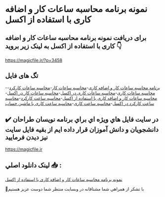 # نمونه برنامه محاسبه ساعات کار و اضافه کاری با استفاده از اکسل

## برای دریافت نمونه برنامه محاسبه ساعات کار و اضافه کاری با استفاده از اکسل به لینک زیر بروید 👇

https://magicfile.ir/?p=3458

## تگ های فایل

-[برنامه محاسبه ساعات کار و اضافه کاری](https://magicfile.ir/product/%d8%a8%d8%b1%d9%86%d8%a7%d9%85%d9%87-%d9%85%d8%ad%d8%a7%d8%b3%d8%a8%d9%87-%d8%b3%d8%a7%d8%b9%d8%a7%d8%aa-%da%a9%d8%a7%d8%b1-%d9%88-%d8%a7%d8%b6%d8%a7%d9%81%d9%87-%da%a9%d8%a7%d8%b1%db%8c-%da%a9%d8%b3%d9%84/)-[محاسبه ساعات کار](https://magicfile.ir/product/%d8%a8%d8%b1%d9%86%d8%a7%d9%85%d9%87-%d9%85%d8%ad%d8%a7%d8%b3%d8%a8%d9%87-%d8%b3%d8%a7%d8%b9%d8%a7%d8%aa-%da%a9%d8%a7%d8%b1-%d9%88-%d8%a7%d8%b6%d8%a7%d9%81%d9%87-%da%a9%d8%a7%d8%b1%db%8c-%da%a9%d8%b3%d9%84/)-[محاسبه ساعات کارکرد](https://magicfile.ir/product/%d8%a8%d8%b1%d9%86%d8%a7%d9%85%d9%87-%d9%85%d8%ad%d8%a7%d8%b3%d8%a8%d9%87-%d8%b3%d8%a7%d8%b9%d8%a7%d8%aa-%da%a9%d8%a7%d8%b1-%d9%88-%d8%a7%d8%b6%d8%a7%d9%81%d9%87-%da%a9%d8%a7%d8%b1%db%8c-%da%a9%d8%b3%d9%84/)-[محاسبه ساعات کاری](https://magicfile.ir/product/%d8%a8%d8%b1%d9%86%d8%a7%d9%85%d9%87-%d9%85%d8%ad%d8%a7%d8%b3%d8%a8%d9%87-%d8%b3%d8%a7%d8%b9%d8%a7%d8%aa-%da%a9%d8%a7%d8%b1-%d9%88-%d8%a7%d8%b6%d8%a7%d9%81%d9%87-%da%a9%d8%a7%d8%b1%db%8c-%da%a9%d8%b3%d9%84/)-[محاسبه ساعات کاری در اکسل](https://magicfile.ir/product/%d8%a8%d8%b1%d9%86%d8%a7%d9%85%d9%87-%d9%85%d8%ad%d8%a7%d8%b3%d8%a8%d9%87-%d8%b3%d8%a7%d8%b9%d8%a7%d8%aa-%da%a9%d8%a7%d8%b1-%d9%88-%d8%a7%d8%b6%d8%a7%d9%81%d9%87-%da%a9%d8%a7%d8%b1%db%8c-%da%a9%d8%b3%d9%84/)-[محاسبه ساعات کار در اکسل](https://magicfile.ir/product/%d8%a8%d8%b1%d9%86%d8%a7%d9%85%d9%87-%d9%85%d8%ad%d8%a7%d8%b3%d8%a8%d9%87-%d8%b3%d8%a7%d8%b9%d8%a7%d8%aa-%da%a9%d8%a7%d8%b1-%d9%88-%d8%a7%d8%b6%d8%a7%d9%81%d9%87-%da%a9%d8%a7%d8%b1%db%8c-%da%a9%d8%b3%d9%84/)-[محاسبه ساعات کار و اضافه کاری با استفاده از اکسل](https://magicfile.ir/product/%d8%a8%d8%b1%d9%86%d8%a7%d9%85%d9%87-%d9%85%d8%ad%d8%a7%d8%b3%d8%a8%d9%87-%d8%b3%d8%a7%d8%b9%d8%a7%d8%aa-%da%a9%d8%a7%d8%b1-%d9%88-%d8%a7%d8%b6%d8%a7%d9%81%d9%87-%da%a9%d8%a7%d8%b1%db%8c-%da%a9%d8%b3%d9%84/)-[محاسبه ساعت کارکرد](https://magicfile.ir/product/%d8%a8%d8%b1%d9%86%d8%a7%d9%85%d9%87-%d9%85%d8%ad%d8%a7%d8%b3%d8%a8%d9%87-%d8%b3%d8%a7%d8%b9%d8%a7%d8%aa-%da%a9%d8%a7%d8%b1-%d9%88-%d8%a7%d8%b6%d8%a7%d9%81%d9%87-%da%a9%d8%a7%d8%b1%db%8c-%da%a9%d8%b3%d9%84/)-[محاسبه ساعت کارکرد در اکسل](https://magicfile.ir/product/%d8%a8%d8%b1%d9%86%d8%a7%d9%85%d9%87-%d9%85%d8%ad%d8%a7%d8%b3%d8%a8%d9%87-%d8%b3%d8%a7%d8%b9%d8%a7%d8%aa-%da%a9%d8%a7%d8%b1-%d9%88-%d8%a7%d8%b6%d8%a7%d9%81%d9%87-%da%a9%d8%a7%d8%b1%db%8c-%da%a9%d8%b3%d9%84/)-[محاسبه ساعت کاری](https://magicfile.ir/product/%d8%a8%d8%b1%d9%86%d8%a7%d9%85%d9%87-%d9%85%d8%ad%d8%a7%d8%b3%d8%a8%d9%87-%d8%b3%d8%a7%d8%b9%d8%a7%d8%aa-%da%a9%d8%a7%d8%b1-%d9%88-%d8%a7%d8%b6%d8%a7%d9%81%d9%87-%da%a9%d8%a7%d8%b1%db%8c-%da%a9%d8%b3%d9%84/)-[محاسبه ساعت کاری با ماشین حساب](https://magicfile.ir/product/%d8%a8%d8%b1%d9%86%d8%a7%d9%85%d9%87-%d9%85%d8%ad%d8%a7%d8%b3%d8%a8%d9%87-%d8%b3%d8%a7%d8%b9%d8%a7%d8%aa-%da%a9%d8%a7%d8%b1-%d9%88-%d8%a7%d8%b6%d8%a7%d9%81%d9%87-%da%a9%d8%a7%d8%b1%db%8c-%da%a9%d8%b3%d9%84/)

## ✔️ در سايت فايل هاي ويژه اي براي برنامه نويسان طراحان دانشجويان و دانش آموزان قرار داده ايم از بقيه فايل سايت نيز ديدن فرماييد

https://magicfile.ir


## لينک دانلود اصلي 📥 :

[نمونه برنامه محاسبه ساعات کار و اضافه کاری با استفاده از اکسل](https://magicfile.ir/product/%d8%a8%d8%b1%d9%86%d8%a7%d9%85%d9%87-%d9%85%d8%ad%d8%a7%d8%b3%d8%a8%d9%87-%d8%b3%d8%a7%d8%b9%d8%a7%d8%aa-%da%a9%d8%a7%d8%b1-%d9%88-%d8%a7%d8%b6%d8%a7%d9%81%d9%87-%da%a9%d8%a7%d8%b1%db%8c-%da%a9%d8%b3%d9%84/) 


🙏با تشکر از همراهي شما مشتاقانه در وبسایت منتظر شما دوست عزیز هستیم

